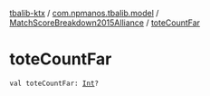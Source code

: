[tbalib-ktx](../../index.md) / [com.npmanos.tbalib.model](../index.md) / [MatchScoreBreakdown2015Alliance](index.md) / [toteCountFar](./tote-count-far.md)

# toteCountFar

`val toteCountFar: `[`Int`](https://kotlinlang.org/api/latest/jvm/stdlib/kotlin/-int/index.html)`?`